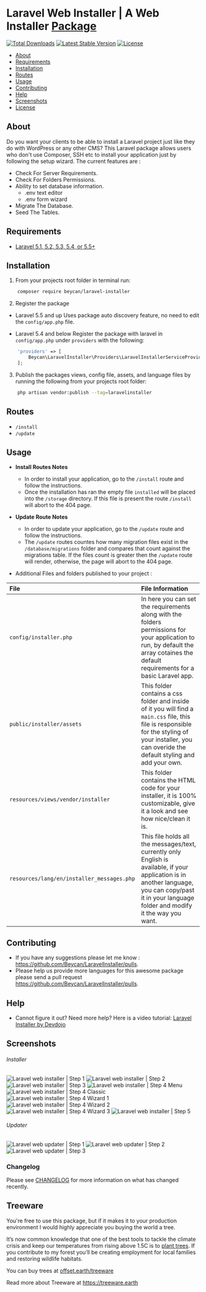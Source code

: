 # Laravel Web Installer | A Web Installer [Package](https://packagist.org/packages/beycan/laravel-installer)

[![Total Downloads](https://poser.pugx.org/beycan/laravel-installer/d/total.svg)](https://packagist.org/packages/beycan/laravel-installer)
[![Latest Stable Version](https://poser.pugx.org/beycan/laravel-installer/v/stable.svg)](https://packagist.org/packages/beycan/laravel-installer)
[![License](https://poser.pugx.org/beycan/laravel-installer/license.svg)](https://packagist.org/packages/beycan/laravel-installer)

- [About](#about)
- [Requirements](#requirements)
- [Installation](#installation)
- [Routes](#routes)
- [Usage](#usage)
- [Contributing](#contributing)
- [Help](#help)
- [Screenshots](#screenshots)
- [License](#license)

## About

Do you want your clients to be able to install a Laravel project just like they do with WordPress or any other CMS?
This Laravel package allows users who don't use Composer, SSH etc to install your application just by following the setup wizard.
The current features are :

- Check For Server Requirements.
- Check For Folders Permissions.
- Ability to set database information.
	- .env text editor
	- .env form wizard
- Migrate The Database.
- Seed The Tables.

## Requirements

* [Laravel 5.1, 5.2, 5.3, 5.4, or 5.5+](https://laravel.com/docs/installation)

## Installation

1. From your projects root folder in terminal run:

```bash
    composer require beycan/laravel-installer
```

2. Register the package

* Laravel 5.5 and up
Uses package auto discovery feature, no need to edit the `config/app.php` file.

* Laravel 5.4 and below
Register the package with laravel in `config/app.php` under `providers` with the following:

```php
	'providers' => [
	    Beycan\LaravelInstaller\Providers\LaravelInstallerServiceProvider::class,
	];
```

3. Publish the packages views, config file, assets, and language files by running the following from your projects root folder:

```bash
    php artisan vendor:publish --tag=laravelinstaller
```

## Routes

* `/install`
* `/update`

## Usage

* **Install Routes Notes**
	* In order to install your application, go to the `/install` route and follow the instructions.
	* Once the installation has ran the empty file `installed` will be placed into the `/storage` directory. If this file is present the route `/install` will abort to the 404 page.

* **Update Route Notes**
	* In order to update your application, go to the `/update` route and follow the instructions.
	* The `/update` routes countes how many migration files exist in the `/database/migrations` folder and compares that count against the migrations table. If the files count is greater then the `/update` route will render, otherwise, the page will abort to the 404 page.

* Additional Files and folders published to your project :

|File|File Information|
|:------------|:------------|
|`config/installer.php`|In here you can set the requirements along with the folders permissions for your application to run, by default the array cotaines the default requirements for a basic Laravel app.|
|`public/installer/assets`|This folder contains a css folder and inside of it you will find a `main.css` file, this file is responsible for the styling of your installer, you can overide the default styling and add your own.|
|`resources/views/vendor/installer`|This folder contains the HTML code for your installer, it is 100% customizable, give it a look and see how nice/clean it is.|
|`resources/lang/en/installer_messages.php`|This file holds all the messages/text, currently only English is available, if your application is in another language, you can copy/past it in your language folder and modify it the way you want.|

## Contributing

* If you have any suggestions please let me know : https://github.com/Beycan/LaravelInstaller/pulls.
* Please help us provide more languages for this awesome package please send a pull request https://github.com/Beycan/LaravelInstaller/pulls.

## Help

* Cannot figure it out? Need more help? Here is a video tutorial: [Laravel Installer by Devdojo](https://www.youtube.com/watch?v=Jput5doFYLg)

## Screenshots

###### Installer
![Laravel web installer | Step 1](https://s3-us-west-2.amazonaws.com/github-project-images/laravel-installer/install/1-welcome.jpg)
![Laravel web installer | Step 2](https://s3-us-west-2.amazonaws.com/github-project-images/laravel-installer/install/2-requirements.jpg)
![Laravel web installer | Step 3](https://s3-us-west-2.amazonaws.com/github-project-images/laravel-installer/install/3-permissions.jpg)
![Laravel web installer | Step 4 Menu](https://s3-us-west-2.amazonaws.com/github-project-images/laravel-installer/install/4-environment.jpg)
![Laravel web installer | Step 4 Classic](https://s3-us-west-2.amazonaws.com/github-project-images/laravel-installer/install/4a-environment-classic.jpg)
![Laravel web installer | Step 4 Wizard 1](https://s3-us-west-2.amazonaws.com/github-project-images/laravel-installer/install/4b-environment-wizard-1.jpg)
![Laravel web installer | Step 4 Wizard 2](https://s3-us-west-2.amazonaws.com/github-project-images/laravel-installer/install/4b-environment-wizard-2.jpg)
![Laravel web installer | Step 4 Wizard 3](https://s3-us-west-2.amazonaws.com/github-project-images/laravel-installer/install/4b-environment-wizard-3.jpg)
![Laravel web installer | Step 5](https://s3-us-west-2.amazonaws.com/github-project-images/laravel-installer/install/5-final.jpg)

###### Updater
![Laravel web updater | Step 1](https://s3-us-west-2.amazonaws.com/github-project-images/laravel-installer/update/1-welcome.jpg)
![Laravel web updater | Step 2](https://s3-us-west-2.amazonaws.com/github-project-images/laravel-installer/update/2-updates.jpg)
![Laravel web updater | Step 3](https://s3-us-west-2.amazonaws.com/github-project-images/laravel-installer/update/3-finished.jpg)

### Changelog

Please see [CHANGELOG](CHANGELOG.md) for more information on what has changed recently.

## Treeware

You're free to use this package, but if it makes it to your production environment I would highly appreciate you buying the world a tree.

It’s now common knowledge that one of the best tools to tackle the climate crisis and keep our temperatures from rising above 1.5C is to [plant trees](https://www.bbc.co.uk/news/science-environment-48870920). If you contribute to my forest you’ll be creating employment for local families and restoring wildlife habitats.

You can buy trees at [offset.earth/treeware](https://plant.treeware.earth/rashidlaasri/LaravelInstaller)

Read more about Treeware at https://treeware.earth
